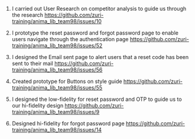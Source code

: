 
1. I carried out User Research on competitor analysis to guide us through the research https://github.com/zuri-training/anima_lib_team98/issues/10

2. I prototype the reset password and forgot password page to enable users navigate through the authentication page https://github.com/zuri-training/anima_lib_team98/issues/52

3. I designed the Email sent page to alert users that a reset code has been sent to their mail https://github.com/zuri-training/anima_lib_team98/issues/56

4. Created prototype for Buttons on style guide https://github.com/zuri-training/anima_lib_team98/issues/55

5. I designed the low-fidelity for reset password and OTP to guide us to our hi-fidelity design https://github.com/zuri-training/anima_lib_team98/issues/9

6. Designed hi-fidelity for forgot password page https://github.com/zuri-training/anima_lib_team98/issues/14
